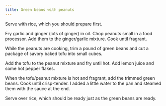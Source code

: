 ```yaml
---
title: Green beans with peanuts
---
```


Serve with rice, which you should prepare first.

Fry garlic and ginger (lots of ginger) in oil.
Chop peanuts small in a food processor. Add them
to the ginger/garlic mixture. Cook until fragrant.

While the peanuts are cooking, trim a pound of
green beans and cut a package of savory baked
tofu into small cubes.

Add the tofu to the peanut mixture and fry until
hot. Add lemon juice and some hot pepper flakes.

When the tofu/peanut mixture is hot and fragrant,
add the trimmed green beans. Cook until crisp-tender.
I added a little water to the pan and steamed them
with the sauce at the end.

Serve over rice, which should be ready just as the
green beans are ready.
